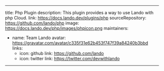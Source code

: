 
---
title: Php Plugin
description: This plugin provides a way to use Lando with php Cloud.
link: https://docs.lando.dev/plugins/php
sourceRepository: https://github.com/lando/php
image: https://docs.lando.dev/php/images/phpicon.png
maintainers:
  - name: Team Lando
    avatar: https://gravatar.com/avatar/c335f31e62b453f747f39a84240b3bbd
    links:
      - icon: github
        link: https://github.com/lando
      - icon: twitter
        link: https://twitter.com/devwithlando
---

